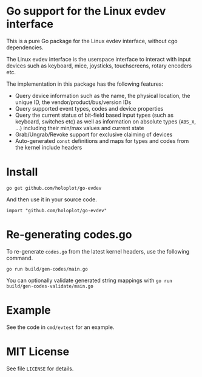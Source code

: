 # Go support for the Linux evdev interface

This is a pure Go package for the Linux evdev interface, without cgo dependencies.

The Linux evdev interface is the userspace interface to interact with input devices such as
keyboard, mice, joysticks, touchscreens, rotary encoders etc.

The implementation in this package has the following features:

* Query device information such as the name, the physical location, the unique ID,
  the vendor/product/bus/version IDs
* Query supported event types, codes and device properties
* Query the current status of bit-field based input types (such as keyboard, switches etc)
  as well as information on absolute types (`ABS_X`, ...) including their min/max values and
  current state
* Grab/Ungrab/Revoke support for exclusive claiming of devices
* Auto-generated `const` definitions and maps for types and codes from the kernel include headers

# Install

```
go get github.com/holoplot/go-evdev
```

And then use it in your source code.

```
import "github.com/holoplot/go-evdev"
```

# Re-generating codes.go

To re-generate `codes.go` from the latest kernel headers, use the following command.

```
go run build/gen-codes/main.go 
```

You can optionally validate generated string mappings with `go run build/gen-codes-validate/main.go` 

# Example

See the code in `cmd/evtest` for an example.

# MIT License

See file `LICENSE` for details.
